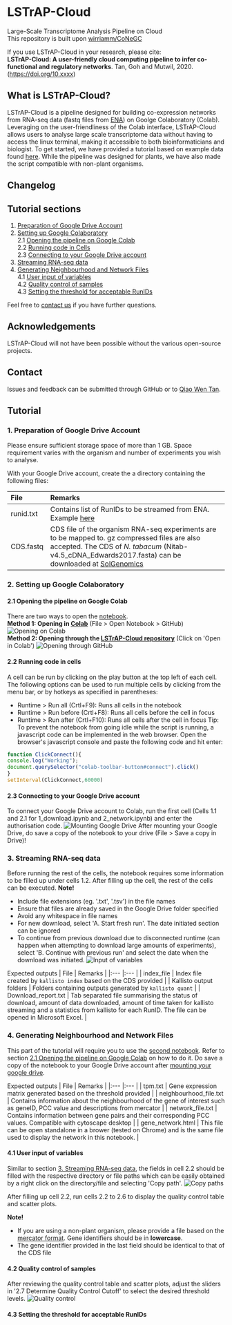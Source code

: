 # LSTrAP-Cloud
Large-Scale Transcriptome Analysis Pipeline on Cloud  
This repository is built upon [wirriamm/CoNeGC](https://github.com/wirriamm/CoNeGC)

If you use LSTrAP-Cloud in your research, please cite:  
<b>LSTrAP-Cloud: A user-friendly cloud computing pipeline to infer co-functional and regulatory networks</b>. Tan, Goh and Mutwil, 2020. (https://doi.org/10.xxxx)

## What is LSTrAP-Cloud?

LSTrAP-Cloud is a pipeline designed for building co-expression networks from RNA-seq data (fastq files from <a href="https://www.ebi.ac.uk/ena">ENA</a>) on Goolge Colaboratory (Colab). Leveraging on the user-friendliness of the Colab interface, LSTrAP-Cloud allows users to analyse large scale transcriptome data without having to access the linux terminal, making it accessible to both bioinformaticians and biologist. To get started, we have provided a tutorial based on example data found [here](sample_data). While the pipeline was designed for plants, we have also made the script compatible with non-plant organisms. 

## Changelog

## Tutorial sections
  1. [Preparation of Google Drive Account](#1-preparation-of-google-drive-account)  
  2. [Setting up Google Colaboratory](#2-setting-up-google-colaboratory)  
    2.1 [Opening the pipeline on Google Colab](#21-opening-the-pipeline-on-google-colab)  
    2.2 [Running code in Cells](#22-running-code-in-cells)  
    2.3 [Connecting to your Google Drive account](#23-connecting-to-your-google-drive-account)  
  3. [Streaming RNA-seq data](#3-streaming-rna-seq-data)
  4. [Generating Neighbourhood and Network Files](#4-generating-neighbourhood-and-network-files)  
    4.1 [User input of variables](#41-user-input-of-variables)  
    4.2 [Quality control of samples](#42-quality-control-of-samples)  
    4.3 [Setting the threshold for acceptable RunIDs](#43-setting-the-threshold-for-acceptable-runids)  

Feel free to <a href="mailto:qiaowen001@e.ntu.edu.sg">contact us</a> if you have further questions.

## Acknowledgements
LSTrAP-Cloud will not have been possible without the various open-source projects.

## Contact
Issues and feedback can be submitted through GitHub or to <a href="https://www.plant.tools/team---qiao-wen.html">Qiao Wen Tan</a>.

## Tutorial
### 1. Preparation of Google Drive Account
Please ensure sufficient storage space of more than 1 GB. Space requirement varies with the organism and number of experiments you wish to analyse.

With your Google Drive account, create the a directory containing the following files:

| File | Remarks |
|:--- |:--- |
| runid.txt | Contains list of RunIDs to be streamed from ENA. Example [here](examples/) |
| CDS.fastq | CDS file of the organism RNA-seq experiments are to be mapped to. gz compressed files are also accepted. The CDS of *N. tabacum* (Nitab-v4.5_cDNA_Edwards2017.fasta) can be downloaded at [SolGenomics](https://solgenomics.net/) |

### 2. Setting up Google Colaboratory
#### 2.1 Opening the pipeline on Google Colab
There are two ways to open the [notebook](1_download.ipynb).  
<strong>Method 1: Opening in [Colab](https://colab.research.google.com/)</strong> (File > Open Notebook > GitHub)
![Opening on Colab](https://github.com/tqiaowen/LSTrAP-Cloud/blob/master/img/colab_git.png?raw=true)  
<strong>Method 2: Opening through the [LSTrAP-Cloud repository](https://github.com/tqiaowen/LSTrAP-Cloud)</strong> (Click on 'Open in Colab')
![Opening through GitHub](https://github.com/tqiaowen/LSTrAP-Cloud/blob/master/img/git_colab.png?raw=true)

#### 2.2 Running code in cells
A cell can be run by clicking on the play button at the top left of each cell. The following options can be used to run multiple cells by clicking from the menu bar, or by hotkeys as specified in parentheses:
  * Runtime > Run all (Crtl+F9): Runs all cells in the notebook
  * Runtime > Run before (Crtl+F8): Runs all cells before the cell in focus
  * Runtime > Run after (Crtl+F10): Runs all cells after the cell in focus
 Tip: To prevent the notebook from going idle while the script is running, a javascript code can be implemented in the web browser. Open the browser's javascript console and paste the following code and hit enter:  
 
 ```javascript
function ClickConnect(){
console.log("Working"); 
document.querySelector("colab-toolbar-button#connect").click() 
}
setInterval(ClickConnect,60000)
```
#### 2.3 Connecting to your Google Drive account
To connect your Google Drive account to Colab, run the first cell (Cells 1.1 and 2.1 for 1_download.ipynb and 2_network.ipynb) and enter the authorisation code.
![Mounting Google Drive](https://github.com/tqiaowen/LSTrAP-Cloud/blob/master/img/mount.png?raw=true)
After mounting your Google Drive, do save a copy of the notebook to your drive (File > Save a copy in Drive)!

### 3. Streaming RNA-seq data
Before running the rest of the cells, the notebook requires some information to be filled up under cells 1.2. After filling up the cell, the rest of the cells can be executed.
<strong>Note!</strong>
  * Include file extensions (eg. '.txt', '.tsv') in the file names
  * Ensure that files are already saved in the Google Drive folder specified
  * Avoid any whitespace in file names
  * For new download, select 'A. Start fresh run'. The date initiated section can be ignored
  * To continue from previous download due to disconnected runtime (can happen when attempting to download large amounts of experiments), select 'B. Continue with previous run' and select the date when the download was initiated.
![Input of variables](https://github.com/tqiaowen/LSTrAP-Cloud/blob/master/img/input.png?raw=true)  

Expected outputs
| File | Remarks |
|:--- |:--- |
| index_file | Index file created by `kallisto index` based on the CDS provided |
| Kallisto output folders | Folders containing outputs generated by `kallisto quant` |
| Download_report.txt | Tab separated file summarising the status of download, amount of data downloaded, amount of time taken for kallisto streaming and a statistics from kallisto for each RunID. The file can be opened in Microsoft Excel. |
### 4. Generating Neighbourhood and Network Files
This part of the tutorial will require you to use the [second notebook](2_network.ipynb). Refer to section [2.1 Opening the pipeline on Google Colab](#21-opening-the-pipeline-on-google-colab) on how to do it. Do save a copy of the notebook to your Google Drive account after [mounting your google drive](#23-connecting-to-your-google-drive-account).

Expected outputs
| File | Remarks |
|:--- |:--- |
| tpm.txt | Gene expression matrix generated based on the threshold provided |
| neighbourhood_file.txt | Contains information about the neighbourhood of the gene of interest such as geneID, PCC value and descriptions from mercator |
| network_file.txt | Contains information between gene pairs and their corresponding PCC values. Compatible with cytoscape desktop |
| gene_network.html | This file can be open standalone in a brower (tested on Chrome) and is the same file used to display the network in this notebook. |

#### 4.1 User input of variables
Similar to section [3. Streaming RNA-seq data](#3-streaming-rna-seq-data), the fields in cell 2.2 should be filled with the respective directory or file paths which can be easily obtained by a right click on the directory/file and selecting 'Copy path'.
![Copy paths](https://github.com/tqiaowen/LSTrAP-Cloud/blob/master/img/colabpaths.png?raw=true)  

After filling up cell 2.2, run cells 2.2 to 2.6 to display the quality control table and scatter plots.

<strong>Note!</strong>  
  * If you are using a non-plant organism, please provide a file based on the [mercator format](examples/mercator_non-plant.txt). Gene identifiers should be in <strong>lowercase</strong>.
  * The gene identifier provided in the last field should be identical to that of the CDS file

#### 4.2 Quality control of samples
After reviewing the quality control table and scatter plots, adjust the sliders in '2.7 Determine Quality Control Cutoff' to select the desired threshold levels.
![Quality control](https://github.com/tqiaowen/LSTrAP-Cloud/blob/master/img/qc.png?raw=true)  
#### 4.3 Setting the threshold for acceptable RunIDs
